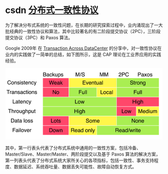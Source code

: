 # csdn [分布式一致性协议](https://blog.csdn.net/demon7552003/article/details/86657767)

为了解决分布式系统的一致性问题，在长期的研究探索过程中，业内涌现出了一大批经典的一致性协议和算法，其中比较著名的有二阶段提交协议（2PC），三阶段提交协议（3PC）和 Paxos 算法。

Google 2009年 在 [Transaction Across DataCenter](https://snarfed.org/transactions_across_datacenters_io.html) 的分享中，对一致性协议在业内的实践做了一简单的总结，如下图所示，这是 CAP 理论在工业界应用的实践经验。

[![CAP 理论在工业界的实践](./cap-sumarry.png)](http://matt33.com/images/distribute/cap-sumarry.png)

其中，第一行表头代表了分布式系统中通用的一致性方案，包括冷备、Master/Slave、Master/Master、两阶段提交以及基于 Paxos 算法的解决方案，第一列表头代表了分布式系统大家所关心的各项指标，包括一致性、事务支持程度、数据延迟、系统吞吐量、数据丢失可能性、故障自动恢复方式。